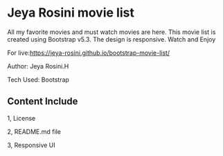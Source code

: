 # Jeya Rosini movie list

All my favorite movies and must watch movies are here. This movie list is created using Bootstrap v5.3. The design is responsive. Watch and Enjoy

For live:https://jeya-rosini.github.io/bootstrap-movie-list/

Author: Jeya Rosini.H

Tech Used: Bootstrap

## Content Include

1, License

2, README.md file

3, Responsive UI





